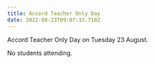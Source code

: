 ```yaml
---
title: Accord Teacher Only Day
date: 2022-08-23T09:07:33.710Z
---
```

Accord Teacher Only Day on Tuesday 23 August.

No students attending.